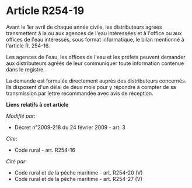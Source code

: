 # Article R254-19

Avant le 1er avril de chaque année civile, les distributeurs agréés transmettent à la ou aux agences de l'eau intéressées et
à l'office ou aux offices de l'eau intéressés, sous format informatique, le bilan mentionné à l'article R. 254-16. 

Les agences de l'eau, les offices de l'eau et les préfets peuvent demander aux distributeurs agréés de leur communiquer toute
information contenue dans le registre. 

La demande est formulée directement auprès des distributeurs concernés. Ils disposent d'un délai de deux mois pour y répondre
à compter de sa transmission par lettre recommandée avec avis de réception.

**Liens relatifs à cet article**

_Modifié par_:

  - Décret n°2009-218 du 24 février 2009 - art. 3

_Cite_:

  - Code rural - art. R254-16

_Cité par_:

  - Code rural et de la pêche maritime - art. R254-20 (V)
  - Code rural et de la pêche maritime - art. R254-27 (V)
